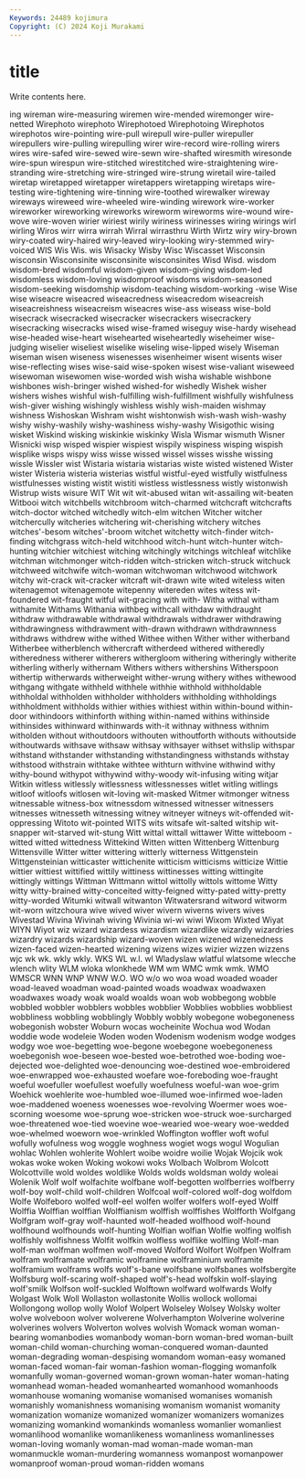 ```yaml
---
Keywords: 24489 kojimura
Copyright: (C) 2024 Koji Murakami
---
```


# title

Write contents here.



ing wireman wire-measuring wiremen
wire-mended wiremonger wire-netted Wirephoto wirephoto Wirephotoed Wirephotoing Wirephotos wirephotos wire-pointing
wire-pull wirepull wire-puller wirepuller wirepullers wire-pulling wirepulling wirer wire-record wire-rolling
wirers wires wire-safed wire-sewed wire-sewn wire-shafted wiresmith wiresonde wire-spun wirespun
wire-stitched wirestitched wire-straightening wire-stranding wire-stretching wire-stringed wire-strung wiretail wire-tailed wiretap
wiretapped wiretapper wiretappers wiretapping wiretaps wire-testing wire-tightening wire-tinning wire-toothed wirewalker
wireway wireways wireweed wire-wheeled wire-winding wirework wire-worker wireworker wireworking wireworks
wireworm wireworms wire-wound wire-wove wire-woven wirier wiriest wirily wiriness wirinesses
wiring wirings wirl wirling Wiros wirr wirra wirrah Wirral wirrasthru
Wirth Wirtz wiry wiry-brown wiry-coated wiry-haired wiry-leaved wiry-looking wiry-stemmed wiry-voiced
WIS Wis Wis. wis Wisacky Wisby Wisc Wiscasset Wisconsin wisconsin
Wisconsinite wisconsinite wisconsinites Wisd Wisd. wisdom wisdom-bred wisdomful wisdom-given wisdom-giving
wisdom-led wisdomless wisdom-loving wisdomproof wisdoms wisdom-seasoned wisdom-seeking wisdomship wisdom-teaching wisdom-working
-wise Wise wise wiseacre wiseacred wiseacredness wiseacredom wiseacreish wiseacreishness wiseacreism
wiseacres wise-ass wiseass wise-bold wisecrack wisecracked wisecracker wisecrackers wisecrackery wisecracking
wisecracks wised wise-framed wiseguy wise-hardy wisehead wise-headed wise-heart wisehearted wiseheartedly
wiseheimer wise-judging wiselier wiseliest wiselike wiseling wise-lipped wisely Wiseman wiseman
wisen wiseness wisenesses wisenheimer wisent wisents wiser wise-reflecting wises wise-said
wise-spoken wisest wise-valiant wiseweed wisewoman wisewomen wise-worded wish wisha wishable
wishbone wishbones wish-bringer wished wished-for wishedly Wishek wisher wishers wishes
wishful wish-fulfilling wish-fulfillment wishfully wishfulness wish-giver wishing wishingly wishless wishly
wish-maiden wishmay wishness Wishoskan Wishram wisht wishtonwish wish-wash wish-washy wishy
wishy-washily wishy-washiness wishy-washy Wisigothic wising wisket Wiskind wisking wiskinkie wiskinky
Wisla Wismar wismuth Wisner Wisnicki wisp wisped wispier wispiest wispily
wispiness wisping wispish wisplike wisps wispy wiss wisse wissed wissel
wisses wisshe wissing wissle Wissler wist Wistaria wistaria wistarias wiste
wisted wistened Wister wister Wisteria wisteria wisterias wistful wistful-eyed wistfully
wistfulness wistfulnesses wisting wistit wistiti wistless wistlessness wistly wistonwish Wistrup
wists wisure WIT Wit wit wit-abused witan wit-assailing wit-beaten Witbooi
witch witchbells witchbroom witch-charmed witchcraft witchcrafts witch-doctor witched witchedly witch-elm
witchen Witcher witcher witchercully witcheries witchering wit-cherishing witchery witches witches'-besom
witches'-broom witchet witchetty witch-finder witch-finding witchgrass witch-held witchhood witch-hunt witch-hunter
witch-hunting witchier witchiest witching witchingly witchings witchleaf witchlike witchman witchmonger
witch-ridden witch-stricken witch-struck witchuck witchweed witchwife witch-woman witchwoman witchwood witchwork
witchy wit-crack wit-cracker witcraft wit-drawn wite wited witeless witen witenagemot
witenagemote witepenny witereden wites witess wit-foundered wit-fraught witful wit-gracing with
with- Witha withal witham withamite Withams Withania withbeg withcall withdaw
withdraught withdraw withdrawable withdrawal withdrawals withdrawer withdrawing withdrawingness withdrawment with-drawn
withdrawn withdrawnness withdraws withdrew withe withed Withee withen Wither wither
witherband Witherbee witherblench withercraft witherdeed withered witheredly witheredness witherer witherers
withergloom withering witheringly witherite witherling witherly withernam Withers withers withershins
Witherspoon withertip witherwards witherweight wither-wrung withery withes withewood withgang withgate
withheld withhele withhie withhold withholdable withholdal withholden withholder withholders withholding
withholdings withholdment withholds withier withies withiest within within-bound within-door withindoors
withinforth withing within-named withins withinside withinsides withinward withinwards with-it withnay
withness withnim witholden without withoutdoors withouten withoutforth withouts withoutside withoutwards
withsave withsaw withsay withsayer withset withslip withspar withstand withstander withstanding
withstandingness withstands withstay withstood withstrain withtake withtee withturn withvine withwind
withy withy-bound withypot withywind withy-woody wit-infusing witing witjar Witkin witless
witlessly witlessness witlessnesses witlet witling witlings witloof witloofs witlosen wit-loving
wit-masked Witmer witmonger witness witnessable witness-box witnessdom witnessed witnesser witnessers
witnesses witnesseth witnessing witney witneyer witneys wit-offended wit-oppressing Witoto wit-pointed
WITS wits witsafe wit-salted witship wit-snapper wit-starved wit-stung Witt wittal
wittall wittawer Witte witteboom -witted witted wittedness Wittekind Witten witten
Wittenberg Wittenburg Wittensville Witter witter wittering witterly witterness Wittgenstein Wittgensteinian
witticaster wittichenite witticism witticisms witticize Wittie wittier wittiest wittified wittily
wittiness wittinesses witting wittingite wittingly wittings Wittman Wittmann wittol wittolly
wittols wittome Witty witty witty-brained witty-conceited witty-feigned witty-pated witty-pretty witty-worded
Witumki witwall witwanton Witwatersrand witword witworm wit-worn witzchoura wive wived
wiver wivern wiverns wivers wives Wivestad Wivina Wivinah wiving Wivinia
wi-wi wiwi Wixom Wixted Wiyat WIYN Wiyot wiz wizard wizardess
wizardism wizardlike wizardly wizardries wizardry wizards wizardship wizard-woven wizen wizened
wizenedness wizen-faced wizen-hearted wizening wizens wizes wizier wizzen wizzens wjc
wk wk. wkly wkly. WKS WL w.l. wl Wladyslaw wlatful
wlatsome wlecche wlench wlity WLM wloka wlonkhede WM wm WMC
wmk wmk. WMO WMSCR WNN WNP WNW W.O. WO w/o
wo woa woad woaded woader woad-leaved woadman woad-painted woads woadwax
woadwaxen woadwaxes woady woak woald woalds woan wob wobbegong wobble
wobbled wobbler wobblers wobbles wobblier Wobblies wobblies wobbliest wobbliness wobbling
wobblingly Wobbly wobbly wobegone wobegoneness wobegonish wobster Woburn wocas wocheinite
Wochua wod Wodan woddie wode wodeleie Woden woden Wodenism wodenism
wodge wodges wodgy woe woe-begetting woe-begone woebegone woebegoneness woebegonish woe-beseen
woe-bested woe-betrothed woe-boding woe-dejected woe-delighted woe-denouncing woe-destined woe-embroidered woe-enwrapped woe-exhausted
woefare woe-foreboding woe-fraught woeful woefuller woefullest woefully woefulness woeful-wan woe-grim
Woehick woehlerite woe-humbled woe-illumed woe-infirmed woe-laden woe-maddened woeness woenesses woe-revolving
Woermer woes woe-scorning woesome woe-sprung woe-stricken woe-struck woe-surcharged woe-threatened woe-tied
woevine woe-wearied woe-weary woe-wedded woe-whelmed woeworn woe-wrinkled Woffington woffler woft
woful wofully wofulness wog woggle woghness wogiet wogs wogul Wogulian
wohlac Wohlen wohlerite Wohlert woibe woidre woilie Wojak Wojcik wok
wokas woke woken Woking wokowi woks Wolbach Wolbrom Wolcott Wolcottville
wold woldes woldlike Wolds wolds woldsman woldy woleai Wolenik Wolf
wolf wolfachite wolfbane wolf-begotten wolfberries wolfberry wolf-boy wolf-child wolf-children Wolfcoal
wolf-colored wolf-dog wolfdom Wolfe Wolfeboro wolfed wolf-eel wolfen wolfer wolfers
wolf-eyed Wolff Wolffia Wolffian wolffian Wolffianism wolffish wolffishes Wolfforth Wolfgang
Wolfgram wolf-gray wolf-haunted wolf-headed wolfhood wolf-hound wolfhound wolfhounds wolf-hunting Wolfian
wolfian Wolfie wolfing wolfish wolfishly wolfishness Wolfit wolfkin wolfless wolflike
wolfling Wolf-man wolf-man wolfman wolfmen wolf-moved Wolford Wolfort Wolfpen Wolfram
wolfram wolframate wolframic wolframine wolframinium wolframite wolframium wolframs wolfs wolf's-bane
wolfsbane wolfsbanes wolfsbergite Wolfsburg wolf-scaring wolf-shaped wolf's-head wolfskin wolf-slaying wolf'smilk
Wolfson wolf-suckled Wolftown wolfward wolfwards Wolfy Wolgast Wolk Woll Wollaston
wollastonite Wollis wollock wollomai Wollongong wollop wolly Wolof Wolpert Wolseley
Wolsey Wolsky wolter wolve wolveboon wolver wolverene Wolverhampton Wolverine wolverine
wolverines wolvers Wolverton wolves wolvish Womack woman woman-bearing womanbodies womanbody
woman-born woman-bred woman-built woman-child woman-churching woman-conquered woman-daunted woman-degrading woman-despising womandom
woman-easy womaned woman-faced woman-fair woman-fashion woman-flogging womanfolk womanfully woman-governed woman-grown
woman-hater woman-hating womanhead woman-headed womanhearted womanhood womanhoods womanhouse womaning womanise
womanised womanises womanish womanishly womanishness womanising womanism womanist womanity womanization
womanize womanized womanizer womanizers womanizes womanizing womankind womankinds womanless womanlier
womanliest womanlihood womanlike womanlikeness womanliness womanlinesses woman-loving womanly woman-mad woman-made
woman-man womanmuckle woman-murdering womanness womanpost womanpower womanproof woman-proud woman-ridden womans
